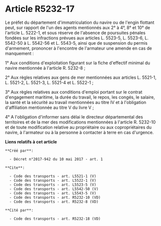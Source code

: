 # Article R5232-17

Le préfet du département d'immatriculation du navire ou de l'engin flottant peut, sur rapport de l'un des agents mentionnés
aux 2° à 4°, 8° et 10° de l'article L. 5222-1, et sous réserve de l'absence de poursuites pénales fondées sur les infractions
prévues aux articles L. 5523-5, L. 5523-6, L. 5542-50 à L. 5542-56 et L. 5543-5, ainsi que de suspension du permis
d'armement, prononcer à l'encontre de l'armateur une amende en cas de manquement : 

1° Aux conditions d'exploitation figurant sur la fiche d'effectif minimal du navire mentionnée à l'article R. 5232-8 ; 

2° Aux règles relatives aux gens de mer mentionnées aux articles L. 5521-1, L. 5521-2, L. 5521-3, L. 5521-4 et L. 5522-1 ; 

3° Aux règles relatives aux conditions d'emploi portant sur le contrat d'engagement maritime, la durée du travail, le repos,
les congés, le salaire, la santé et la sécurité au travail mentionnées au titre IV et à l'obligation d'affiliation mentionnée
au titre V du livre V ; 

4° A l'obligation d'informer sans délai le directeur départemental des territoires et de la mer des modifications mentionnées
à l'article R. 5232-10 et de toute modification relative au propriétaire ou aux copropriétaires du navire, à l'armateur ou à
la personne à contacter à terre en cas d'urgence.

**Liens relatifs à cet article**

	**Créé par**:

	  - Décret n°2017-942 du 10 mai 2017 - art. 1

	**Cite**:

	  - Code des transports - art. L5521-1 (V)
	  - Code des transports - art. L5522-1 (V)
	  - Code des transports - art. L5523-5 (V)
	  - Code des transports - art. L5542-50 (V)
	  - Code des transports - art. L5543-5 (V)
	  - Code des transports - art. R5232-10 (VD)
	  - Code des transports - art. R5232-8 (VD)

	**Cité par**:

	  - Code des transports - art. R5232-18 (VD)
